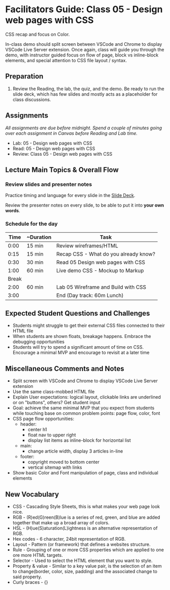 # Facilitators Guide: Class 05 - Design web pages with CSS


CSS recap and focus on Color.  

In-class demo should split screen between VSCode and Chrome to display VSCode Live Server extension.  Once again, class will guide you through the demo, with instructor guided focus on flow of page, block vs inline-block elements, and special attention to CSS file layout / syntax.


## Preparation

1. Review the Reading, the lab, the quiz, and the demo. Be ready to run the slide deck, which has few slides and mostly acts as a placeholder for class discussions.

## Assignments

*All assignments are due before midnight. Spend a couple of minutes going over each assignment in Canvas before Reading and Lab time.*

- Lab: 05 - Design web pages with CSS
- Read: 05 - Design web pages with CSS
- Review: Class 05 - Design web pages with CSS

## Lecture Main Topics & Overall Flow

### Review slides and presenter notes

Practice timing and language for every slide in the [Slide Deck](https://docs.google.com/presentation/d/1fqRciBUntW3-TPtmoat7zIe7v5sXNJI8I0rXmNz19-o/edit).

Review the presenter notes on every slide, to be able to put it into **your own words**.

### Schedule for the day

|  Time  |  ~Duration|   Task                                  |
|---     |---        |---                                      |
|  0:00  |  15 min   |  Review wireframes/HTML                 |
|  0:15  |  15 min   |  Recap CSS - What do you already know?  |
|  0:30  |  30 min   |  Read 05 Design web pages with CSS      |
|  1:00  |  60 min   |  Live demo CSS - Mockup to Markup       |
|  Break |           |                                         |
|  2:00  |  60 min   |  Lab 05 Wireframe and Build with CSS    |
|  3:00  |           |  End (Day track: 60m Lunch)             |

## Expected Student Questions and Challenges

- Students might struggle to get their external CSS files connected to their HTML file
- When students are shown floats, breakage happens.  Embrace the debugging opportunities
- Students will try to spend a significant amount of time on CSS.  Encourage a minimal MVP and encourage to revisit at a later time

## Miscellaneous Comments and Notes

- Split screen with VSCode and Chrome to display VSCode Live Server extension 
- Use the same class-mobbed HTML file
- Explain User expectations:  logical layout, clickable links are underlined or on "buttons", others?  Get student input
- Goal:  achieve the same minimal MVP that you expect from students while touching base on common problem points:  page flow, color, font
- CSS page flow opportunities:
  - header:
    - center h1
    - float nav to upper right
    - display list items as inline-block for horizontal list
  - main: 
    - change article width, display 3 articles in-line
  - footer: 
    - copyright moved to bottom center
    - vertical sitemap with links
- Show basic Color and Font manipulation of  page, class and individual elements

## New Vocabulary

- CSS - Cascading Style Sheets, this is what makes your web page look nice.
- RGB - (R)ed(G)reen(B)lue is a series of red, green, and blue are added together that make up a broad array of colors.
- HSL - (H)ue(S)aturation(L)ightness is an alternative representation of RGB.
- Hex codes - 6 character, 24bit representation of RGB.
- Layout - Pattern (or framework) that defines a websites structure.
- Rule - Grouping of one or more CSS properties which are applied to one ore more HTML targets.
- Selector - Used to select the HTML element that you want to style.
- Property & value - Similar to a key value pair, is the selection of an item to change(border, color, size, padding) and the associated change to said property.
- Curly braces - {}
